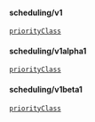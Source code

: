 

#### scheduling/v1


[`priorityClass`](v1.priorityClass.md)  


#### scheduling/v1alpha1


[`priorityClass`](v1alpha1.priorityClass.md)  


#### scheduling/v1beta1


[`priorityClass`](v1beta1.priorityClass.md)  


